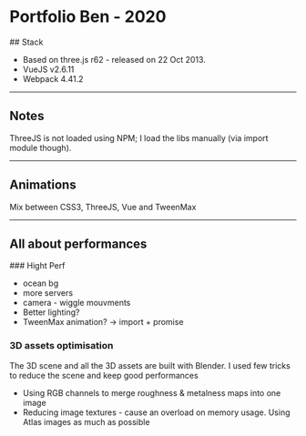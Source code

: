 # Portfolio Ben - 2020

## Stack

- Based on three.js r62 - released on 22 Oct 2013.
- VueJS v2.6.11
- Webpack 4.41.2

---

## Notes

ThreeJS is not loaded using NPM; I load the libs manually (via import module though).

---

## Animations

Mix between CSS3, ThreeJS, Vue and TweenMax

---

## All about performances

### Hight Perf
- ocean bg
- more servers
- camera - wiggle mouvments
- Better lighting?
- TweenMax animation? -> import + promise

### 3D assets optimisation

The 3D scene and all the 3D assets are built with Blender. I used few tricks to reduce the scene and keep good performances

- Using RGB channels to merge roughness & metalness maps into one image
- Reducing image textures - cause an overload on memory usage. Using Atlas images as much as possible
